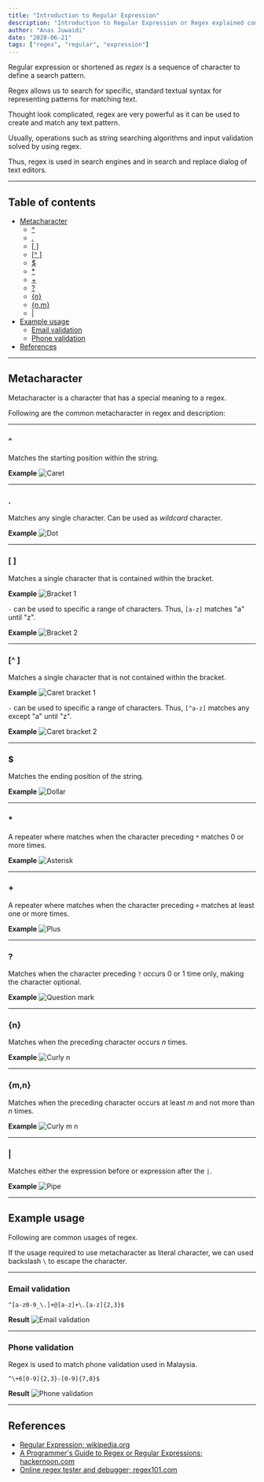 ```yaml
---
title: "Introduction to Regular Expression"
description: "Introduction to Regular Expression or Regex explained common syntax and usage."
author: "Anas Juwaidi"
date: "2020-06-21"
tags: ["regex", "regular", "expression"]
---
```


Regular expression or shortened as *regex* is a sequence of character to define a search pattern.

Regex allows us to search for specific, standard textual syntax for representing patterns for matching text. 

Thought look complicated, regex are very powerful as it can be used to create and match any text pattern.

Usually, operations such as string searching algorithms and input validation solved by using regex. 

Thus, regex is used in search engines and in search and replace dialog of text editors.

---

## Table of contents
* [Metacharacter](#metacharacter)
  * [^](#caret)
  * [.](#dot)
  * [\[ \]](#square-bracket)
  * [\[^ \]](#caret-bracket)
  * [$](#dollar)
  * [*](#asterisk)
  * [+](#plus)
  * [?](#question-mark)
  * [{n}](#curly-n)
  * [{n,m}](#curly-m-n)
  * [|](#pipe)
* [Example usage](#example-usage)
  * [Email validation](#email-validation)
  * [Phone validation](#phone-validation)
* [References](#references)

---

<a name="metacharacter"></a>
## Metacharacter

Metacharacter is a character that has a special meaning to a regex.

Following are the common metacharacter in regex and description:

---

<a name="caret"></a>
### ^

Matches the starting position within the string.

**Example**
![Caret](./01-caret.png)


---

<a name="dot"></a>
### .

Matches any single character. Can be used as *wildcard* character.

**Example**
![Dot](./02-dot.png)

---

<a name="square-bracket"></a>
### [ ]

Matches a single character that is contained within the bracket.

**Example**
![Bracket 1](./03.1-bracker.png)

`-` can be used to specific a range of characters. Thus, `[a-z]` matches "a" until "z".

**Example**
![Bracket 2](./03.2-bracker.png)

---

<a name="caret-bracket"></a>
### [^ ]

Matches a single character that is not contained within the bracket.

**Example**
![Caret bracket 1](./04.1-caret-bracket)

`-` can be used to specific a range of characters. Thus, `[^a-z]` matches any except "a" until "z".

**Example**
![Caret bracket 2](./04.2-caret-bracket)

---

<a name="dollar"></a>
### $

Matches the ending position of the string.

**Example**
![Dollar](./05-dollar.png)

---

<a name="asterisk"></a>
### *

A repeater where matches when the character preceding `*` matches 0 or more times.

**Example**
![Asterisk](./06-asterisk.png)

---

<a name="plus"></a>
### +

A repeater where matches when the character preceding `+` matches at least one or more times.

**Example**
![Plus](./07-plus.png)

---

<a name="question-mark"></a>
### ?

Matches when the character preceding `?` occurs 0 or 1 time only, making the character optional.

**Example**
![Question mark](./08-question-mark.png)

---

<a name="curly-n"></a>
### {n}

Matches when the preceding character occurs *n* times.

**Example**
![Curly n](./09-curly-n.png)

---

<a name="curly-m-n"></a>
### {m,n}

Matches when the preceding character occurs at least *m* and not more than *n* times.

**Example**
![Curly m n](./10-curly-m-n.png)

---

<a name="pipe"></a>
### |

Matches either the expression before or expression after the `|`.

**Example**
![Pipe](./11-pipe.png)

---

<a name="example-usage"></a>
## Example usage

Following are common usages of regex. 

If the usage required to use metacharacter as literal character, we can used backslash `\` to escape the character.

---

<a name="email-validation"></a>
### Email validation

`^[a-z0-9_\.]+@[a-z]+\.[a-z]{2,3}$`

**Result**
![Email validation](./12-email-validation.png)

---

<a name="phone-validation"></a>
### Phone validation

Regex is used to match phone validation used in Malaysia.

`^\+6[0-9]{2,3}-[0-9]{7,8}$`

**Result**
![Phone validation](./13-phone-validation.png)

---

<a name="references"></a>
## References

* [Regular Expression; wikipedia.org](https://en.wikipedia.org/wiki/Regular_expression)
* [A Programmer's Guide to Regex or Regular Expressions; hackernoon.com](https://hackernoon.com/a-programmers-guide-to-regex-or-regular-expressions-0daw30be)
* [Online regex tester and debugger; regex101.com](https://regex101.com/)


